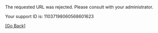 The requested URL was rejected. Please consult with your administrator.  
  
Your support ID is: 11037198060568601623  
  
[\[Go Back\]](javascript:history.back();)